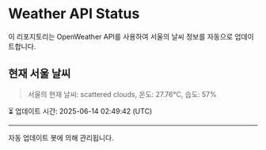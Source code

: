 
# Weather API Status

이 리포지토리는 OpenWeather API를 사용하여 서울의 날씨 정보를 자동으로 업데이트합니다.

## 현재 서울 날씨
> 서울의 현재 날씨: scattered clouds, 온도: 27.76°C, 습도: 57%

⏳ 업데이트 시간: 2025-06-14 02:49:42 (UTC)

---
자동 업데이트 봇에 의해 관리됩니다.
